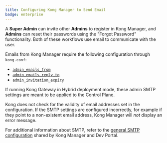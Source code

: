 ```yaml
---
title: Configuring Kong Manager to Send Email
badge: enterprise
---
```


A **Super Admin** can invite other **Admins** to register in Kong Manager, and **Admins**
can reset their passwords using the "Forgot Password" functionality. Both of these
workflows use email to communicate with the user.

Emails from Kong Manager require the following configuration through `kong.conf`:

* [`admin_emails_from`](/gateway/{{page.kong_version}}/reference/configuration/#admin_emails_from)
* [`admin_emails_reply_to`](/gateway/{{page.kong_version}}/reference/configuration/#admin_emails_reply_to)
* [`admin_invitation_expiry`](/gateway/{{page.kong_version}}/reference/configuration/#admin_invitation_expiry)

If running Kong Gateway in Hybrid deployment mode, these admin SMTP settings are meant to be applied to the Control Plane.

Kong does not check for the validity of email addresses set in the configuration. If the SMTP settings are configured incorrectly, for example if they point to a non-existent email address, Kong Manager will _not_ display an error message.

For additional information about SMTP, refer to the [general SMTP configuration](/gateway/{{page.kong_version}}/reference/configuration/#general-smtp-configuration) shared by Kong Manager and Dev Portal.
